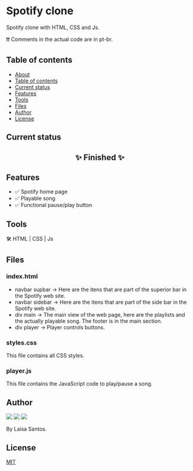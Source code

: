 # Spotify clone
Spotify clone with HTML, CSS and Js.

❗❗ Comments in the actual code are in pt-br.

## Table of contents
<!--ts-->
   * [About](#Spotify-clone)
   * [Table of contents](#Table-of-contents)
   * [Current status](#Current-status)
   * [Features](#Features)
   * [Tools](#Tools)
   * [Files](#Files)
   * [Author](#Author)
   * [License](#License)
<!--te-->

## Current status
<h2 align="center"> 
	✨ Finished ✨
</h2>

## Features
- ✅ Spotify home page
- ✅ Playable song
- ✅ Functional pause/play button

## Tools
🛠 HTML | CSS | Js

## Files
### index.html
- navbar supbar -> Here are the itens that are part of the superior bar in the Spotify web site.
- navbar sidebar -> Here are the itens that are part of the side bar in the Spotify web site.
- div main -> The main view of the web page, here are the playlists and the actually playable song. The footer is in the main section.
- div player -> Player controls buttons.

### styles.css
This file contains all CSS styles.

### player.js
This file contains the JavaScript code to play/pause a song.

## Author
  <a href="https://t.me/sooplis" target="_blank"><img src="https://img.shields.io/badge/Telegram-2CA5E0?style=for-the-badge&logo=telegram&logoColor=white" target="_blank"></a>
  <a href="https://www.linkedin.com/in/sooplis" target="_blank"><img src="https://img.shields.io/badge/-LinkedIn-%230077B5?style=for-the-badge&logo=linkedin&logoColor=white" target="_blank"></a>
  <a href="mailto:lassantosti@gmail.com" target="_blank"><img src="https://img.shields.io/badge/Gmail-D14836?style=for-the-badge&logo=gmail&logoColor=white" target="_blank"></a>
 
By Laisa Santos.

## License
[MIT](https://choosealicense.com/licenses/mit/)
